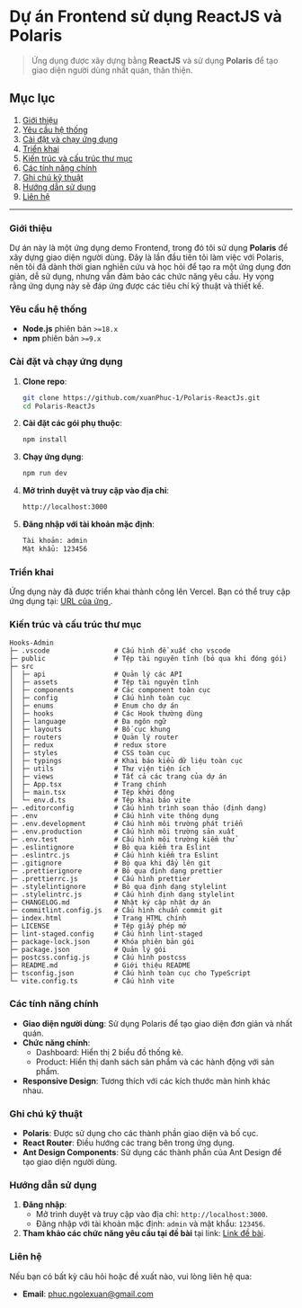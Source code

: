 # Dự án Frontend sử dụng ReactJS và Polaris

> Ứng dụng được xây dựng bằng **ReactJS** và sử dụng **Polaris** để tạo giao diện người dùng nhất quán, thân thiện.

## Mục lục

1. [Giới thiệu](#giới-thiệu)
2. [Yêu cầu hệ thống](#yêu-cầu-hệ-thống)
3. [Cài đặt và chạy ứng dụng](#cài-đặt-và-chạy-ứng-dụng)
4. [Triển khai](#triển-khai)
5. [Kiến trúc và cấu trúc thư mục](#kiến-trúc-và-cấu-trúc-thư-mục)
6. [Các tính năng chính](#các-tính-năng-chính)
7. [Ghi chú kỹ thuật](#ghi-chú-kỹ-thuật)
8. [Hướng dẫn sử dụng](#hướng-dẫn-sử-dụng)
9. [Liên hệ](#liên-hệ)

---

### Giới thiệu

Dự án này là một ứng dụng demo Frontend, trong đó tôi sử dụng **Polaris** để xây dựng giao diện người dùng. Đây là lần đầu tiên tôi làm việc với Polaris, nên tôi đã dành thời gian nghiên cứu và học hỏi để tạo ra một ứng dụng đơn giản, dễ sử dụng, nhưng vẫn đảm bảo các chức năng yêu cầu. Hy vọng rằng ứng dụng này sẽ đáp ứng được các tiêu chí kỹ thuật và thiết kế.

### Yêu cầu hệ thống

- **Node.js** phiên bản `>=18.x`
- **npm** phiên bản `>=9.x`

### Cài đặt và chạy ứng dụng

1. **Clone repo**:
   ```bash
   git clone https://github.com/xuanPhuc-1/Polaris-ReactJs.git
   cd Polaris-ReactJs
   ```
2. **Cài đặt các gói phụ thuộc**:
   ```bash
   npm install
   ```
3. **Chạy ứng dụng**:
   ```bash
   npm run dev
   ```
4. **Mở trình duyệt và truy cập vào địa chỉ**:
   ```bash
   http://localhost:3000
   ```
5. **Đăng nhập với tài khoản mặc định**:
   ```bash
   Tài khoản: admin
   Mật khẩu: 123456
   ```

### Triển khai

Ứng dụng này đã được triển khai thành công lên Vercel. Bạn có thể truy cập ứng dụng tại: [URL của ứng ](https://polaris-react-js.vercel.app/).

### Kiến trúc và cấu trúc thư mục

```text
Hooks-Admin
├─ .vscode                # Cấu hình đề xuất cho vscode
├─ public                 # Tệp tài nguyên tĩnh (bỏ qua khi đóng gói)
├─ src
│  ├─ api                 # Quản lý các API
│  ├─ assets              # Tệp tài nguyên tĩnh
│  ├─ components          # Các component toàn cục
│  ├─ config              # Cấu hình toàn cục
│  ├─ enums               # Enum cho dự án
│  ├─ hooks               # Các Hook thường dùng
│  ├─ language            # Đa ngôn ngữ
│  ├─ layouts             # Bố cục khung
│  ├─ routers             # Quản lý router
│  ├─ redux               # redux store
│  ├─ styles              # CSS toàn cục
│  ├─ typings             # Khai báo kiểu dữ liệu toàn cục
│  ├─ utils               # Thư viện tiện ích
│  ├─ views               # Tất cả các trang của dự án
│  ├─ App.tsx             # Trang chính
│  ├─ main.tsx            # Tệp khởi động
│  └─ env.d.ts            # Tệp khai báo vite
├─ .editorconfig          # Cấu hình trình soạn thảo (định dạng)
├─ .env                   # Cấu hình vite thông dụng
├─ .env.development       # Cấu hình môi trường phát triển
├─ .env.production        # Cấu hình môi trường sản xuất
├─ .env.test              # Cấu hình môi trường kiểm thử
├─ .eslintignore          # Bỏ qua kiểm tra Eslint
├─ .eslintrc.js           # Cấu hình kiểm tra Eslint
├─ .gitignore             # Bỏ qua khi đẩy lên git
├─ .prettierignore        # Bỏ qua định dạng prettier
├─ .prettierrc.js         # Cấu hình prettier
├─ .stylelintignore       # Bỏ qua định dạng stylelint
├─ .stylelintrc.js        # Cấu hình định dạng stylelint
├─ CHANGELOG.md           # Nhật ký cập nhật dự án
├─ commitlint.config.js   # Cấu hình chuẩn commit git
├─ index.html             # Trang HTML chính
├─ LICENSE                # Tệp giấy phép mở
├─ lint-staged.config     # Cấu hình lint-staged
├─ package-lock.json      # Khóa phiên bản gói
├─ package.json           # Quản lý gói
├─ postcss.config.js      # Cấu hình postcss
├─ README.md              # Giới thiệu README
├─ tsconfig.json          # Cấu hình toàn cục cho TypeScript
└─ vite.config.ts         # Cấu hình vite
```

### Các tính năng chính

- **Giao diện người dùng**: Sử dụng Polaris để tạo giao diện đơn giản và nhất quán.
- **Chức năng chính**:
  - Dashboard: Hiển thị 2 biểu đồ thống kê.
  - Product: Hiển thị danh sách sản phẩm và các hành động với sản phẩm.
- **Responsive Design**: Tương thích với các kích thước màn hình khác nhau.

### Ghi chú kỹ thuật

- **Polaris**: Được sử dụng cho các thành phần giao diện và bố cục.
- **React Router**: Điều hướng các trang bên trong ứng dụng.
- **Ant Design Components**: Sử dụng các thành phần của Ant Design để tạo giao diện người dùng.

### Hướng dẫn sử dụng

1. **Đăng nhập**:
   - Mở trình duyệt và truy cập vào địa chỉ: `http://localhost:3000`.
   - Đăng nhập với tài khoản mặc định: `admin` và mật khẩu: `123456`.
2. **Tham khảo các chức năng yêu cầu tại đề bài** tại link: [Link đề bài](https://www.figma.com/design/hRwnYxWdMKuay0lfdEjkjO/FE---Test?node-id=0-1&node-type=canvas&t=joGFQE21m7jh2nFh-0).

### Liên hệ

Nếu bạn có bất kỳ câu hỏi hoặc đề xuất nào, vui lòng liên hệ qua:

- **Email**: phuc.ngolexuan@gmail.com
